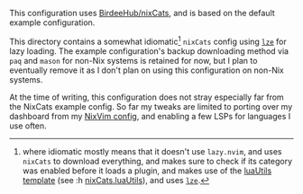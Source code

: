 This configuration uses [BirdeeHub/nixCats](https://github.com/BirdeeHub/nixCats-nvim/tree/main), and is based on the default example configuration.

This directory contains a somewhat idiomatic[^1] `nixCats` config using [`lze`](https://github.com/BirdeeHub/lze) for lazy loading. The example configuration's backup downloading method via `paq` and `mason` for non-Nix systems is retained for now, but I plan to eventually remove it as I don't plan on using this configuration on non-Nix systems.

At the time of writing, this configuration does not stray especially far from the NixCats example config. So far my tweaks are limited to porting over my dashboard from my [NixVim config](https://github.com/Steve-Rion/toolbox), and enabling a few LSPs for languages I use often.


[^1]: where idiomatic mostly means that it doesn't use `lazy.nvim`, and uses `nixCats` to download everything,
    and makes sure to check if its category was enabled before it loads a plugin,
    and makes use of the [luaUtils template](https://github.com/BirdeeHub/nixCats-nvim/tree/main/templates/luaUtils/lua/nixCatsUtils)
    (see :h [nixCats.luaUtils](https://nixcats.org/nixCats_luaUtils.html)),
    and uses [`lze`](https://github.com/BirdeeHub/lze).
